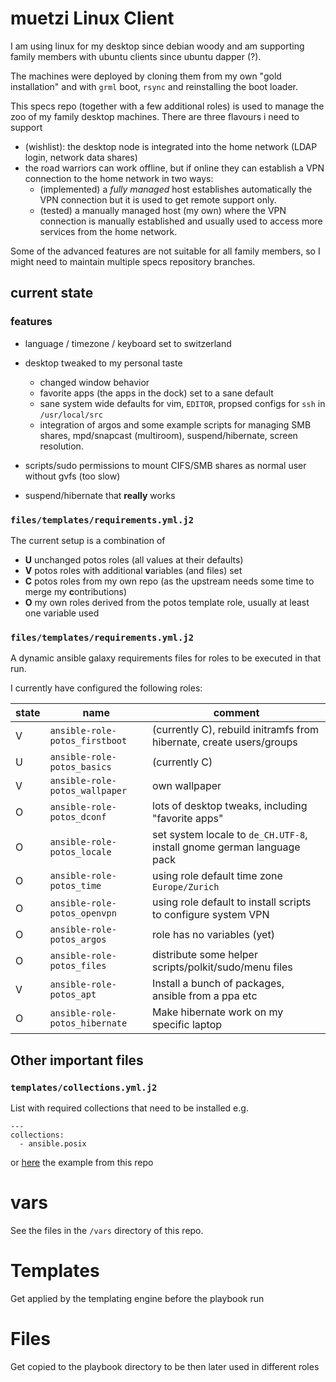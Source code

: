 # muetzi Linux Client

I am using linux for my desktop since debian woody and am supporting
family members with ubuntu clients since ubuntu dapper (?).

The machines were deployed by cloning them from my own
"gold installation" and with `grml` boot, `rsync` and
reinstalling the boot loader.

This specs repo (together with a few additional roles)
is used to manage the zoo of my family desktop machines.
There are three flavours i need to support

* (wishlist): the desktop node is integrated into the home network (LDAP login, network data shares)
* the road warriors can work offline, but if online they can establish a VPN connection to the home
  network in two ways:
  * (implemented) a *fully managed* host establishes automatically the VPN connection but it is
    used to get remote support only.
  * (tested) a manually managed host (my own) where the VPN connection is manually
    established and usually used to access more services from the home  network.

Some of the advanced features are not suitable for all family members,
so I might need to maintain multiple specs repository branches.

## current state

### features

* language / timezone / keyboard set to switzerland

* desktop tweaked to my personal taste

  * changed window behavior
  * favorite apps (the apps in the dock) set to a sane default
  * sane system wide defaults for vim, `EDITOR`, propsed configs for `ssh` in `/usr/local/src`
  * integration of argos and some example scripts for managing SMB shares, mpd/snapcast (multiroom), suspend/hibernate, screen resolution.

* scripts/sudo permissions to mount CIFS/SMB shares as normal user without gvfs (too slow)

* suspend/hibernate that **really** works

### `files/templates/requirements.yml.j2`

The current setup is a combination of
* **U** unchanged potos roles (all values at their defaults)
* **V** potos roles with additional **v**ariables (and files) set
* **C** potos roles from my own repo (as the upstream needs some time to merge my **c**ontributions)
* **O** my own roles derived from the potos template role, usually at least one variable used

### `files/templates/requirements.yml.j2`

A dynamic ansible galaxy requirements files for roles to be executed in that run.

I currently have configured the following roles:

| state | name | comment |
| ----- | ---- | ------- |
| V | `ansible-role-potos_firstboot` | (currently C), rebuild initramfs from hibernate, create users/groups |
| U | `ansible-role-potos_basics`    | (currently C) |
| V | `ansible-role-potos_wallpaper` | own wallpaper |
| O | `ansible-role-potos_dconf`     | lots of desktop tweaks, including "favorite apps" |
| O | `ansible-role-potos_locale`    | set system locale to `de_CH.UTF-8`, install gnome german language pack |
| O | `ansible-role-potos_time`      | using role default time zone `Europe/Zurich` |
| O | `ansible-role-potos_openvpn`   | using role default to install scripts to configure system VPN |
| O | `ansible-role-potos_argos`     | role has no variables (yet) |
| O | `ansible-role-potos_files`     | distribute some helper scripts/polkit/sudo/menu files |
| V | `ansible-role-potos_apt`       | Install a bunch of packages, ansible from a ppa etc |
| O | `ansible-role-potos_hibernate` | Make hibernate work on my specific laptop |


## Other important files

### `templates/collections.yml.j2`
List with required collections that need to be installed e.g.
```
---
collections:
  - ansible.posix
```
or [here](https://github.com/projectpotos/ansible-specs-potos/blob/main/templates/collections.yml.j2) the example from this repo

# vars

See the files in the `/vars` directory of this repo.

# Templates

Get applied by the templating engine before the playbook run

# Files

Get copied to the playbook directory to be then later used in different roles
